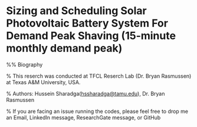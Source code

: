 # Sizing and Scheduling Solar Photovoltaic Battery System For Demand Peak Shaving (15-minute monthly demand peak)




%% Biography

% This reserch was conducted at TFCL Reserch Lab (Dr. Bryan Rasmussen) at Texas A&M University, USA.

% Authors: Hussein Sharadga(hssharadga@tamu.edu), Dr. Bryan Rasmussen

% If you are facing an issue running the codes, please feel free to drop me an Email, LinkedIn message, ResearchGate message, or GitHub
